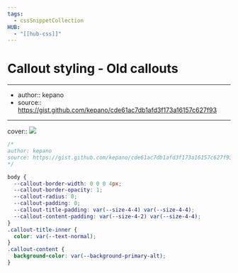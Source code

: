 ```yaml
---
tags:
  - cssSnippetCollection 
HUB:
  - "[[hub-css]]"
---
```

# Callout styling - Old callouts

---

- author:: kepano
- source:: https://gist.github.com/kepano/cde61ac7db1afd3f173a16157c627f93

---

cover:: ![](https://i.imgur.com/yQy1Vem.png)

```css
/*
author: kepano
source: https://gist.github.com/kepano/cde61ac7db1afd3f173a16157c627f93
*/

body {
  --callout-border-width: 0 0 0 4px;
  --callout-border-opacity: 1;
  --callout-radius: 0;
  --callout-padding: 0;
  --callout-title-padding: var(--size-4-4) var(--size-4-4);
  --callout-content-padding: var(--size-4-2) var(--size-4-4);
}
.callout-title-inner {
  color: var(--text-normal);
}
.callout-content {
  background-color: var(--background-primary-alt);
}
```
